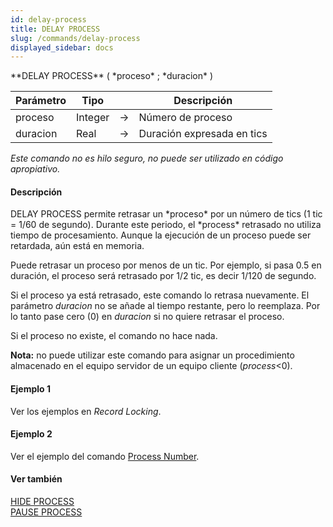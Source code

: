 ```yaml
---
id: delay-process
title: DELAY PROCESS
slug: /commands/delay-process
displayed_sidebar: docs
---
```


<!--REF #_command_.DELAY PROCESS.Syntax-->**DELAY PROCESS** ( *proceso* ; *duracion* )<!-- END REF-->
<!--REF #_command_.DELAY PROCESS.Params-->
| Parámetro | Tipo |  | Descripción |
| --- | --- | --- | --- |
| proceso | Integer | &#8594;  | Número de proceso |
| duracion | Real | &#8594;  | Duración expresada en tics |

<!-- END REF-->

*Este comando no es hilo seguro, no puede ser utilizado en código apropiativo.*


#### Descripción 

<!--REF #_command_.DELAY PROCESS.Summary-->DELAY PROCESS permite retrasar un *proceso* por un número de tics (1 tic = 1/60 de segundo).<!-- END REF--> Durante este periodo, el *process* retrasado no utiliza tiempo de procesamiento. Aunque la ejecución de un proceso puede ser retardada, aún está en memoria.

Puede retrasar un proceso por menos de un tic. Por ejemplo, si pasa 0.5 en duración, el proceso será retrasado por 1/2 tic, es decir 1/120 de segundo.

Si el proceso ya está retrasado, este comando lo retrasa nuevamente. El parámetro *duracion* no se añade al tiempo restante, pero lo reemplaza. Por lo tanto pase cero (0) en *duracion* si no quiere retrasar el proceso.

Si el proceso no existe, el comando no hace nada.

**Nota:** no puede utilizar este comando para asignar un procedimiento almacenado en el equipo servidor de un equipo cliente (*process*<0).

#### Ejemplo 1 

Ver los ejemplos en *Record Locking*.

#### Ejemplo 2 

Ver el ejemplo del comando [Process Number](process-number.md "Process Number").

#### Ver también 

[HIDE PROCESS](hide-process.md)  
[PAUSE PROCESS](pause-process.md)  